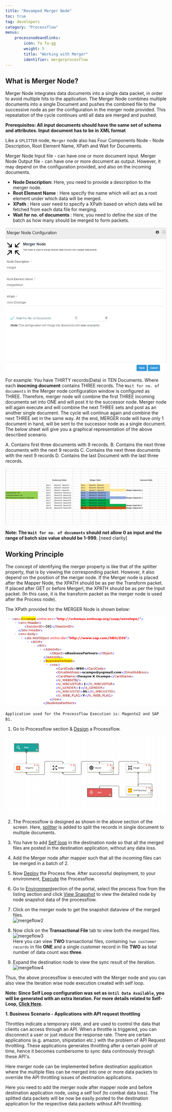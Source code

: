 ```yaml
---
title: "Revamped Merger Node"
toc: true
tag: developers
category: "Processflow"
menus: 
    processnodeandlinks:
        icon: fa fa-gg
        weight: 5
        title: "Working with Merger" 
        identifier: mergerprocesflow
---
```

## What is Merger Node?

Merger Node integrates data documents into a single data packet, in order to avoid multiple hits to the application. 
The Merger Node combines multiple documents into a single Document and pushes the combined file to the successive node as per the configuration in the merger node provided. This repeatation of the cycle 
continues until all data are merged and pushed.
 
**Prerequisites: All input documents should have the same set of schema and attributes. Input document has to be in XML format**

Like a `SPLITTER` node, `Merger` node also has Four Components Node - Node Description, Root Element Name, XPath and Wait for Documents. 

Merger Node Input file -  can have one or more document input.
Merger Node Output file - can have one or more document as output. However, it may depend on the configuration provided, and also on the incoming documents.

- **Node Description:** Here, you need to provide a description to the merger node.
- **Root Element Name** : Here specify the name which will act as a root element under which data will be merged.
- **XPath** : Here user need to specify a XPath based on which data will be fetched from each data file for merging.
- **Wait for no. of documents** : Here, you need to define the size of the batch as how many should be merged to form packets. 

![mergerconfig1](\staticfiles\processflow\media\mergerconfig1.PNG)

For example: You have THIRTY records(Data) in TEN Documents. Where each **inocming document** contains THREE records.
The `Wait for no. of documents` in the Merger node configuration window is configured as THREE. Therefore, merger node will combine the first THREE incoming documents set into ONE and will post it to the successor node.
Merger node will again execute and will combine the next THREE sets and post as an another single document. The cycle will continue again and combine the next THREE set in the same way.
At the end, MERGER node will have only 1 document in hand, will be sent to the successor node as a single document. The below sheet will give you a graphical representation of the above described scenario.


A. Contains first three documents with 9 records.
B. Contains the next three documents with the next 9 records
C. Contains the next three documents with the next 9 records
D. Contains the last Document with the last three records.

![mergedoc1](\staticfiles\processflow\media\mergedoc1.png)

**Note: The `Wait for no. of documents` should not allow 0 as input and the range of batch size value 
should be 1-999.** [need clarity]

## Working Principle

The concept of identifying the merger property is like that of the splitter property, that is by viewing the corresponding packet. However, it also depend on the position of the merger node. 
If the Merger node is placed after the Mapper Node, the XPATH should be as per the Transform packet. If placed after GET or before Mergerl, the XPATH should be as per the Input packet.
(In this case, it is the transform packet as the merger node is used after the Process node).

The XPath provided for the MERGER Node is shown below:

![Merger4](/staticfiles/workflow-management/media/Merger/Merger4.png)

`Application used for the Processflow Execution is: Magento2 and SAP B1.`

   
1) Go to Processflow section & [Design](/processflow/designer-processflow/) a Processflow.  

![mergerflow1](\staticfiles\processflow\media\mergeflow1.PNG)

2) The Processflow is designed as shown in the above section of the screen.  Here, [splitter](/processflow/working-with-processflow-splitter/) is added to split the records in single document to multiple documents.

4) You have to add [Self loop](/processflow/working-with-processflow-selfloop/) in the destination node so that all the merged files are posted in the destination application, without any data loss.  

5) Add the Merger node after mapper such that all the incoming files can be merged in a batch of 2.

5) Now [Deploy](/processflow/deploying-and-executing-processfloww/) the Process flow. After successful deployment, to your environment, [Execute](/processflow/deploying-and-executing-processfloww/) the Processflow. 

6) Go to [Environment](/deployment/Environment-Management/)section of the portal, select the process flow from the listing section and click [View Snapshot](/processflow/snapshot-processflow/)
to view the detailed node by node snapshot data of the processflow.    

7) Click on the merger node to get the snapshot dataview of the merged files.      
![mergeflow2]()    

8) Now click on the **Transactional File** tab to view both the merged files.  
 ![mergeflow3]()      
Here you can view **TWO** transactional files, containing `two customer records` in file **ONE** and a single customer record in file **TWO** as total number of data count was **three**. 
  
9) Expand the destination node to view the sync result of the iteration.
![mergeflow4]()
 
Thus, the above processflow is executed with the Merger node and you can also 
view the iteration wise node execution created with self loop.

**Note: Since Self Loop configuration was set as `Until Data Available`, you will be generated with an extra iteration. For more details related to Self-Loop, [Click Here](/processflow/working-with-processflow-selfloop/).**

**1. Business Scenario -  Applications with API request throttling**   

Throttles indicate a temporary state, and are used to control the data that clients can access through an API. 
When a throttle is triggered, you can disconnect a user or just reduce the response rate. There are certain applications (e.g. amazon, shipstation etc.) with the problem of API
Request throttling. These applications generates throttling after a certain point of time, hence
it becomes cumbersome to sync data continously through these API's.

Here merger node can be implemented before destination application where the multiple 
files can be merged into one or more data packets to override the API throttling
issues of destination applications.

Here you need to add the merger node after mapper node and before destination application node, using
a self loof (to combat data loss). The splitted data packets will be now be easily posted to the destination
application for the respective data packets without API throttling.